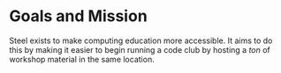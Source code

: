 # Goals and Mission
Steel exists to make computing education more accessible. It aims to do this by making it easier to begin running a code club by hosting a *ton* of workshop material in the same location.
